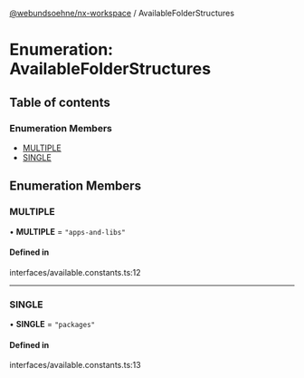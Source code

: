 [@webundsoehne/nx-workspace](../README.md) / AvailableFolderStructures

# Enumeration: AvailableFolderStructures

## Table of contents

### Enumeration Members

- [MULTIPLE](AvailableFolderStructures.md#multiple)
- [SINGLE](AvailableFolderStructures.md#single)

## Enumeration Members

### MULTIPLE

• **MULTIPLE** = ``"apps-and-libs"``

#### Defined in

interfaces/available.constants.ts:12

___

### SINGLE

• **SINGLE** = ``"packages"``

#### Defined in

interfaces/available.constants.ts:13
